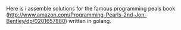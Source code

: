 Here is i assemble solutions for the famous programming peals book (http://www.amazon.com/Programming-Pearls-2nd-Jon-Bentley/dp/0201657880) written in golang. 
